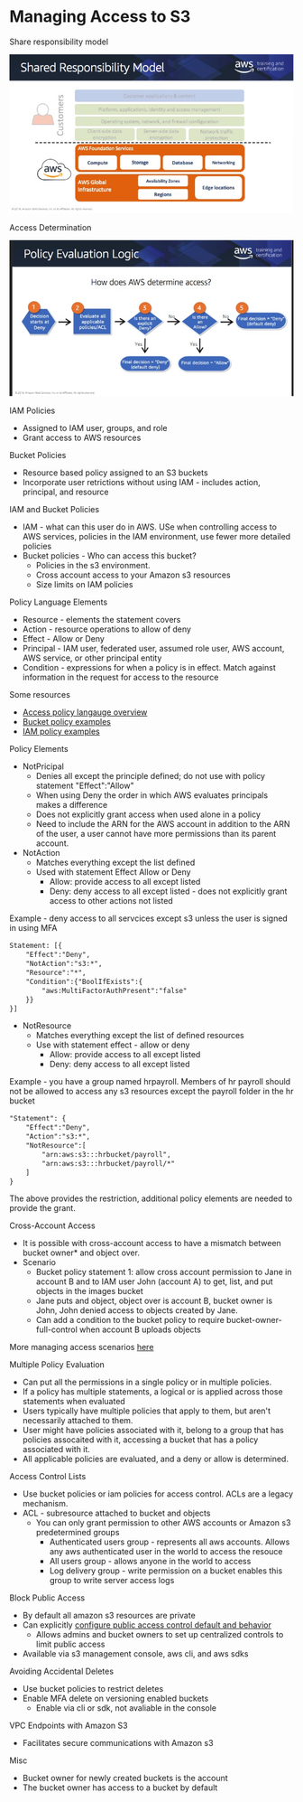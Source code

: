 # Managing Access to S3

Share responsibility model

![shared responsibility](./shared-resp.jpg)

Access Determination

![access decision](./access-decision.jpg)

IAM Policies

* Assigned to IAM user, groups, and role
* Grant access to AWS resources

Bucket Policies

* Resource based policy assigned to an S3 buckets
* Incorporate user retrictions without using IAM - includes action, principal, and resource


IAM and Bucket Policies

* IAM - what can this user do in AWS. USe when controlling access to AWS services, policies in the IAM environment, use fewer more detailed policies
* Bucket policies - Who can access this bucket? 
    * Policies in the s3 environment.
    * Cross account access to your Amazon s3 resources
    * Size limits on IAM policies

Policy Language Elements

* Resource - elements the statement covers
* Action - resource operations to allow of deny
* Effect - Allow or Deny
* Principal - IAM user, federated user, assumed role user, AWS account, AWS service, or other principal entity
* Condition - expressions for when a policy is in effect. Match against information in the request for access to the resource

Some resources

* [Access policy langauge overview](https://docs.aws.amazon.com/AmazonS3/latest/dev/access-policy-language-overview.html)
* [Bucket policy examples](https://docs.aws.amazon.com/AmazonS3/latest/dev/example-bucket-policies.html)
* [IAM policy examples](https://docs.aws.amazon.com/IAM/latest/UserGuide/access_policies_examples.html)

Policy Elements

* NotPricipal
    * Denies all except the principle defined; do not use with policy statement "Effect":"Allow"
    * When using Deny the order in which AWS evaluates principals makes a difference
    * Does not explicitly grant access when used alone in a policy
    * Need to include the ARN for the AWS account in addition to the ARN of the user, a user cannot have more permissions than its parent account.
* NotAction
    * Matches everything except the list defined
    * Used with statement Effect Allow or Deny
        * Allow: provide access to all except listed
        * Deny: deny access to all except listed - does not explicitly grant access to other actions not listed


Example - deny access to all servcices except s3 unless the user is signed in using MFA

```
Statement: [{
    "Effect":"Deny",
    "NotAction":"s3:*",
    "Resource":"*",
    "Condition":{"BoolIfExists":{
        "aws:MultiFactorAuthPresent":"false"
    }}
}]
```

* NotResource
    * Matches everything except the list of defined resources
    * Use with statement effect - allow or deny
        * Allow: provide access to all except listed
        * Deny: deny access to all except listed

Example - you have a group named hrpayroll. Members of hr payroll should not be allowed to access any s3 resources except the payroll folder in the hr bucket

```
"Statement": {
    "Effect":"Deny",
    "Action":"s3:*",
    "NotResource":[
        "arn:aws:s3:::hrbucket/payroll",
        "arn:aws:s3:::hrbucket/payroll/*"
    ]
}
```

The above provides the restriction, additional policy elements are needed to provide the grant.


Cross-Account Access

* It is possible with cross-account access to have a mismatch between bucket owner* and object over.
* Scenario
    * Bucket policy statement 1: allow cross account permission to Jane in account B and to IAM user John (account A) to get, list, and put objects in the images bucket
    * Jane puts and object, object over is account B, bucket owner is John, John denied access to objects created by Jane.
    * Can add a condition to the bucket policy to require bucket-owner-full-control when account B uploads objects

More managing access scenarios [here](https://docs.aws.amazon.com/AmazonS3/latest/dev/s3-access-control.html)

Multiple Policy Evaluation

* Can put all the permissions in a single policy or in multiple policies.
* If a policy has multiple statements, a logical or is applied across those statements when evaluated
* Users typically have multiple policies that apply to them, but aren't necessarily attached to them.
* User might have policies associated with it, belong to a group that has policies assocaited with it, accessing a bucket that has a policy associated with it.
* All applicable policies are evaluated, and a deny or allow is determined.

Access Control Lists

* Use bucket policies or iam policies for access control. ACLs are a legacy mechanism.
* ACL - subresource attached to bucket and objects
    * You can only grant permission to other AWS accounts or Amazon s3 predetermined groups
        * Authenticated users group - represents all aws accounts. Allows any aws authenticated user in the world to access the resouce
        * All users group - allows anyone in the world to access
        * Log delivery group - write permission on a bucket enables this group to write server access logs

Block Public Access

* By default all amazon s3 resources are private
* Can explicitly [configure public access control default and behavior](https://docs.aws.amazon.com/AmazonS3/latest/dev/access-control-block-public-access.html)
    * Allows admins and bucket owners to set up centralized controls to limit public access
* Available via s3 management console, aws cli, and aws sdks

Avoiding Accidental Deletes

* Use bucket policies to restrict deletes
* Enable MFA delete on versioning enabled buckets
    * Enable via cli or sdk, not avaliable in the console

VPC Endpoints with Amazon S3

* Facilitates secure communications with Amazon s3

Misc

* Bucket owner for newly created buckets is the account
* The bucket owner has access to a bucket by default